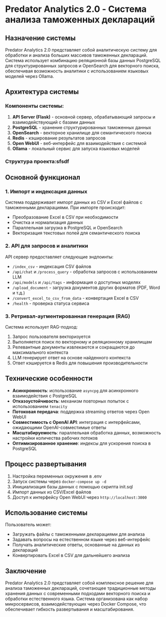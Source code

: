 # Predator Analytics 2.0 - Система анализа таможенных деклараций

## Назначение системы

Predator Analytics 2.0 представляет собой аналитическую систему для обработки и анализа больших массивов таможенных деклараций. Система использует комбинацию реляционной базы данных PostgreSQL для структурированных запросов и OpenSearch для векторного поиска, обеспечивая возможность аналитики с использованием языковых моделей через Ollama.

## Архитектура системы

### Компоненты системы:

1. **API Server (Flask)** - основной сервер, обрабатывающий запросы и взаимодействующий с базами данных
2. **PostgreSQL** - хранение структурированных таможенных данных
3. **OpenSearch** - векторное хранилище для семантического поиска
4. **Redis** - кэширование результатов запросов
5. **Open WebUI** - веб-интерфейс для взаимодействия с системой
6. **Ollama** - локальный сервис для запуска языковых моделей

### Структура проекта:sfsdf

## Основной функционал

### 1. Импорт и индексация данных

Система поддерживает импорт данных из CSV и Excel файлов с таможенными декларациями. При импорте происходит:
- Преобразование Excel в CSV при необходимости
- Очистка и нормализация данных
- Параллельная загрузка в PostgreSQL и OpenSearch
- Векторизация текстовых полей для семантического поиска

### 2. API для запросов и аналитики

API сервер предоставляет следующие эндпоинты:
- `/index_csv` - индексация CSV файлов
- `/api/chat` и `/process_query` - обработка запросов с использованием LLM
- `/api/models` и `/api/tags` - информация о доступных моделях
- `/upload_document` - загрузка документов других форматов (PDF, Word и т.д.)
- `/convert_excel_to_csv_from_data` - конвертация Excel в CSV
- `/health` - проверка статуса сервиса

### 3. Ретривал-аугментированная генерация (RAG)

Система использует RAG-подход:
1. Запрос пользователя векторизуется
2. Выполняется поиск по векторному и реляционному хранилищам
3. Релевантные документы извлекаются и сокращаются до максимального контекста
4. LLM генерирует ответ на основе найденного контекста
5. Ответ кэшируется в Redis для повышения производительности

## Технические особенности

- **Асинхронность**: использование `asyncpg` для асинхронного взаимодействия с PostgreSQL
- **Отказоустойчивость**: механизм повторных попыток с использованием `tenacity`
- **Потоковая передача**: поддержка streaming ответов через Open WebUI
- **Совместимость с OpenAI API**: интеграция с интерфейсами, ожидающими OpenAI-совместимые ответы
- **Масштабируемость**: параллельная обработка данных, возможность настройки количества рабочих потоков
- **Оптимизированное хранение**: индексы для ускорения поиска в PostgreSQL

## Процесс развертывания

1. Настройка переменных окружения в .env
2. Запуск системы через `docker-compose up -d`
3. Инициализация базы данных с помощью скрипта init.sql
4. Импорт данных из CSV/Excel файлов
5. Доступ к интерфейсу Open WebUI через `http://localhost:3000`

## Использование системы

Пользователь может:
- Загружать файлы с таможенными декларациями для анализа
- Задавать вопросы на естественном языке через веб-интерфейс
- Получать аналитические ответы, основанные на данных из деклараций
- Конвертировать Excel в CSV для дальнейшего анализа

## Заключение

Predator Analytics 2.0 представляет собой комплексное решение для анализа таможенных деклараций, сочетающее традиционные методы хранения данных с современными подходами векторного поиска и обработки естественного языка. Система организована как набор микросервисов, взаимодействующих через Docker Compose, что обеспечивает гибкость развертывания и масштабирования.